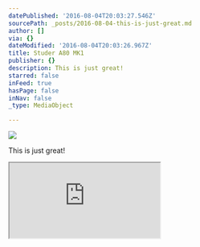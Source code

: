 ```yaml
---
datePublished: '2016-08-04T20:03:27.546Z'
sourcePath: _posts/2016-08-04-this-is-just-great.md
author: []
via: {}
dateModified: '2016-08-04T20:03:26.967Z'
title: Studer A80 MK1
publisher: {}
description: This is just great!
starred: false
inFeed: true
hasPage: false
inNav: false
_type: MediaObject

---
```

![](https://the-grid-user-content.s3-us-west-2.amazonaws.com/dccad399-0415-423c-b4af-3b5e693589d3.jpg)

This is just great!

<iframe src="https://the-grid.github.io/ed-location/?latitude=20&amp;longitude=-35&amp;zoom=12&amp;address=Arth%2C%20Schwyz%2C%20Switzerland" style=""></iframe>